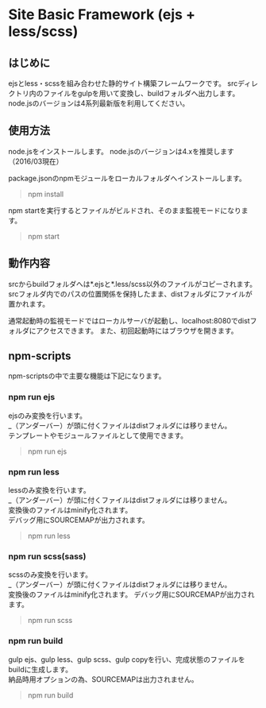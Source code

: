 # Site Basic Framework  (ejs + less/scss)

## はじめに

ejsとless・scssを組み合わせた静的サイト構築フレームワークです。
srcディレクトリ内のファイルをgulpを用いて変換し、buildフォルダへ出力します。
node.jsのバージョンは4系列最新版を利用してください。

## 使用方法

node.jsをインストールします。
node.jsのバージョンは4.xを推奨します（2016/03現在）

package.jsonのnpmモジュールをローカルフォルダへインストールします。

  > npm install

npm startを実行するとファイルがビルドされ、そのまま監視モードになります。

  > npm start

## 動作内容

srcからbuildフォルダへは*.ejsと*.less/scss以外のファイルがコピーされます。
srcフォルダ内でのパスの位置関係を保持したまま、distフォルダにファイルが置かれます。

通常起動時の監視モードではローカルサーバが起動し、localhost:8080でdistフォルダにアクセスできます。
また、初回起動時にはブラウザを開きます。

## npm-scripts

npm-scriptsの中で主要な機能は下記になります。

### npm run ejs

ejsのみ変換を行います。  
_（アンダーバー）が頭に付くファイルはdistフォルダには移りません。  
テンプレートやモジュールファイルとして使用できます。

  > npm run ejs

### npm run less

lessのみ変換を行います。  
_（アンダーバー）が頭に付くファイルはdistフォルダには移りません。  
変換後のファイルはminify化されます。  
デバッグ用にSOURCEMAPが出力されます。

  > npm run less

### npm run scss(sass)

scssのみ変換を行います。  
_（アンダーバー）が頭に付くファイルはdistフォルダには移りません。  
変換後のファイルはminify化されます。
デバッグ用にSOURCEMAPが出力されます。

  > npm run scss

### npm run build

gulp ejs、gulp less、gulp scss、gulp copyを行い、完成状態のファイルをbuildに生成します。  
納品時用オプションの為、SOURCEMAPは出力されません。

  > npm run build

